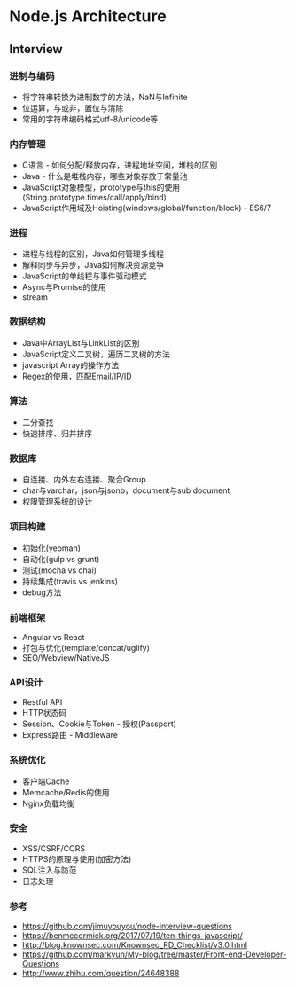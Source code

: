 # Node.js Architecture

## Interview

### 进制与编码
* 将字符串转换为进制数字的方法，NaN与Infinite
* 位运算，与或非，置位与清除
* 常用的字符串编码格式utf-8/unicode等

### 内存管理
* C语言 - 如何分配/释放内存，进程地址空间，堆栈的区别
* Java - 什么是堆栈内存，哪些对象存放于常量池
* JavaScript对象模型，prototype与this的使用(String.prototype.times/call/apply/bind)
* JavaScript作用域及Hoisting(windows/global/function/block) - ES6/7

### 进程
* 进程与线程的区别，Java如何管理多线程
* 解释同步与异步，Java如何解决资源竞争
* JavaScript的单线程与事件驱动模式
* Async与Promise的使用
* stream

### 数据结构
* Java中ArrayList与LinkList的区别
* JavaScript定义二叉树，遍历二叉树的方法
* javascript Array的操作方法
* Regex的使用，匹配Email/IP/ID

### 算法
* 二分查找
* 快速排序、归并排序

### 数据库
* 自连接、内外左右连接、聚合Group
* char与varchar，json与jsonb，document与sub document
* 权限管理系统的设计

### 项目构建
* 初始化(yeoman)
* 自动化(gulp vs grunt)
* 测试(mocha vs chai)
* 持续集成(travis vs jenkins)
* debug方法

### 前端框架
* Angular vs React
* 打包与优化(template/concat/uglify)
* SEO/Webview/NativeJS

### API设计
* Restful API
* HTTP状态码
* Session、Cookie与Token - 授权(Passport)
* Express路由 - Middleware

### 系统优化
* 客户端Cache
* Memcache/Redis的使用
* Nginx负载均衡

### 安全
* XSS/CSRF/CORS
* HTTPS的原理与使用(加密方法)
* SQL注入与防范
* 日志处理

### 参考
* https://github.com/jimuyouyou/node-interview-questions
* https://benmccormick.org/2017/07/19/ten-things-javascript/
* http://blog.knownsec.com/Knownsec_RD_Checklist/v3.0.html
* https://github.com/markyun/My-blog/tree/master/Front-end-Developer-Questions
* http://www.zhihu.com/question/24648388
